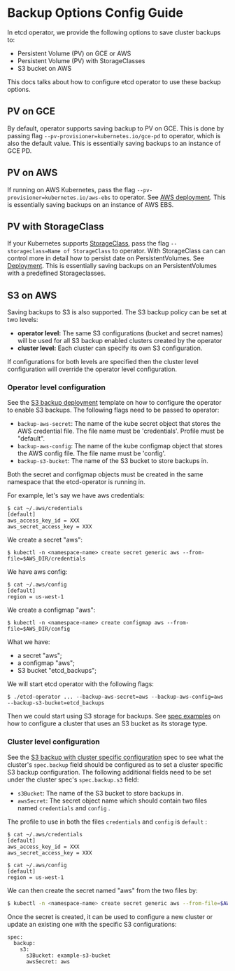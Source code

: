 # Backup Options Config Guide

In etcd operator, we provide the following options to save cluster backups to:
- Persistent Volume (PV) on GCE or AWS
- Persistent Volume (PV) with StorageClasses
- S3 bucket on AWS

This docs talks about how to configure etcd operator to use these backup options.

## PV on GCE

By default, operator supports saving backup to PV on GCE.
This is done by passing flag `--pv-provisioner=kubernetes.io/gce-pd` to operator, which is also the default value.
This is essentially saving backups to an instance of GCE PD.

## PV on AWS

If running on AWS Kubernetes, pass the flag `--pv-provisioner=kubernetes.io/aws-ebs` to operator.
See [AWS deployment](../../example/deployment-aws.yaml).
This is essentially saving backups on an instance of AWS EBS.

## PV with StorageClass

If your Kubernetes supports [StorageClass](https://kubernetes.io/docs/concepts/storage/persistent-volumes/#storageclasses), pass the flag `--storageclass=Name of StorageClass` to operator.
With StorageClass can can control more in detail how to persist date on PersistentVolumes. See [Deployment](../../example/deployment-storageclass.yaml).
This is essentially saving backups on an PersistentVolumes with a predefined Storageclasses.

## S3 on AWS

Saving backups to S3 is also supported. The S3 backup policy can be set at two levels:
- **operator level:** The same S3 configurations (bucket and secret names) will be used for all S3 backup enabled clusters created by the operator 
- **cluster level:** Each cluster can specify its own S3 configuration.

If configurations for both levels are specified then the cluster level configuration will override the operator level configuration.

### Operator level configuration  

See the [S3 backup deployment](../../example/deployment-s3-backup.yaml.template) template on how to configure the operator to enable S3 backups. The following flags need to be passed to operator:
- `backup-aws-secret`: The name of the kube secret object that stores the AWS credential file. The file name must be 'credentials'.
Profile must be "default".
- `backup-aws-config`: The name of the kube configmap object that stores the AWS config file. The file name must be 'config'.
- `backup-s3-bucket`: The name of the S3 bucket to store backups in.

Both the secret and configmap objects must be created in the same namespace that the etcd-operator is running in.

For example, let's say we have aws credentials:
```
$ cat ~/.aws/credentials
[default]
aws_access_key_id = XXX
aws_secret_access_key = XXX
```

We create a secret "aws":
```
$ kubectl -n <namespace-name> create secret generic aws --from-file=$AWS_DIR/credentials
```

We have aws config:
```
$ cat ~/.aws/config
[default]
region = us-west-1
```

We create a configmap "aws":
```
$ kubectl -n <namespace-name> create configmap aws --from-file=$AWS_DIR/config
```

What we have:
- a secret "aws";
- a configmap "aws";
- S3 bucket "etcd_backups";

We will start etcd operator with the following flags:
```
$ ./etcd-operator ... --backup-aws-secret=aws --backup-aws-config=aws --backup-s3-bucket=etcd_backups
```
Then we could start using S3 storage for backups. See [spec examples](spec_examples.md#three-members-cluster-with-s3-backup) on how to configure a cluster that uses an S3 bucket as its storage type.

### Cluster level configuration

See the [S3 backup with cluster specific configuration](https://github.com/coreos/etcd-operator/blob/master/doc/user/spec_examples.md#s3-backup-and-cluster-specific-s3-configuration) spec to see what the cluster's `spec.backup` field should be configured as to set a cluster specific S3 backup configuration. The following additional fields need to be set under the cluster spec's `spec.backup.s3` field:
- `s3Bucket`: The name of the S3 bucket to store backups in.
- `awsSecret`: The secret object name which should contain two files named `credentials` and `config` .

The profile to use in both the files `credentials` and `config` is `default` :
```
$ cat ~/.aws/credentials
[default]
aws_access_key_id = XXX
aws_secret_access_key = XXX

$ cat ~/.aws/config
[default]
region = us-west-1
```

We can then create the secret named "aws" from the two files by:
```bash
$ kubectl -n <namespace-name> create secret generic aws --from-file=$AWS_DIR/credentials --from-file=$AWS_DIR/config
```

Once the secret is created, it can be used to configure a new cluster or update an existing one with the specific S3 configurations:
```
spec:
  backup:
    s3:
      s3Bucket: example-s3-bucket
      awsSecret: aws
```
